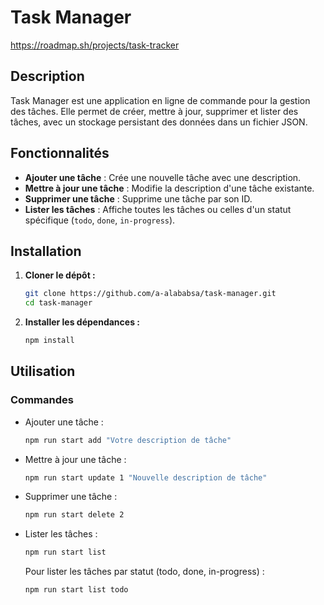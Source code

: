 # Task Manager

https://roadmap.sh/projects/task-tracker

## Description

Task Manager est une application en ligne de commande pour la gestion des tâches. Elle permet de créer, mettre à jour, supprimer et lister des tâches, avec un stockage persistant des données dans un fichier JSON.

## Fonctionnalités

- **Ajouter une tâche** : Crée une nouvelle tâche avec une description.
- **Mettre à jour une tâche** : Modifie la description d'une tâche existante.
- **Supprimer une tâche** : Supprime une tâche par son ID.
- **Lister les tâches** : Affiche toutes les tâches ou celles d'un statut spécifique (`todo`, `done`, `in-progress`).

## Installation

1. **Cloner le dépôt :**

   ```bash
   git clone https://github.com/a-alababsa/task-manager.git
   cd task-manager
   ```

2. **Installer les dépendances :**
   ```bash
   npm install
   ```

## Utilisation

### Commandes

- Ajouter une tâche :

    ```bash
    npm run start add "Votre description de tâche"    
    ```

- Mettre à jour une tâche : 

    ```bash
    npm run start update 1 "Nouvelle description de tâche"
    ```
- Supprimer une tâche :
    ```bash
    npm run start delete 2
    ```
- Lister les tâches :

    ```bash
    npm run start list
    ```
    Pour lister les tâches par statut (todo, done, in-progress) :
    ```bash
    npm run start list todo
    ```
